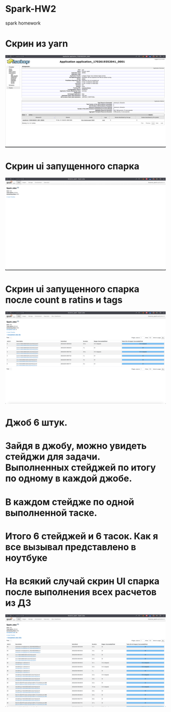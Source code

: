 # Spark-HW2
spark homework

# Скрин из yarn
![yarn](imgs/yarn.png)

# Скрин ui запущенного спарка
![spark](imgs/spark.png)

# Скрин ui запущенного спарка после count в ratins и tags
![spark_count](imgs/spark_count.png)

# Джоб 6 штук.
# Зайдя в джобу, можно увидеть стейджи для задачи. Выполненных стейджей по итогу по одному в каждой джобе.
# В каждом стейдже по одной выполненной таске.

# Итого 6 стейджей и 6 тасок. Как я все вызывал представлено в ноутбуке

# На всякий случай скрин UI спарка после выполнения всех расчетов из ДЗ
![final](imgs/final.png)